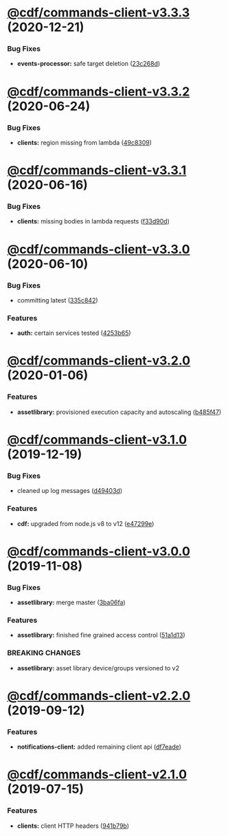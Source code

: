 # [@cdf/commands-client-v3.3.3](https://git-codecommit.us-west-2.amazonaws.com/v1/repos/cdf-core/compare/@cdf/commands-client-v3.3.2...@cdf/commands-client-v3.3.3) (2020-12-21)


### Bug Fixes

* **events-processor:** safe target deletion ([23c268d](https://git-codecommit.us-west-2.amazonaws.com/v1/repos/cdf-core/commit/23c268d1ca40e1b53c8d371f8fb22d0bf34c885f))

# [@cdf/commands-client-v3.3.2](https://git-codecommit.us-west-2.amazonaws.com/v1/repos/cdf-core/compare/@cdf/commands-client-v3.3.1...@cdf/commands-client-v3.3.2) (2020-06-24)


### Bug Fixes

* **clients:** region missing from lambda ([49c8309](https://git-codecommit.us-west-2.amazonaws.com/v1/repos/cdf-core/commit/49c8309e87fd315267a15a888dcd20d2fc3e209b))

# [@cdf/commands-client-v3.3.1](https://git-codecommit.us-west-2.amazonaws.com/v1/repos/cdf-core/compare/@cdf/commands-client-v3.3.0...@cdf/commands-client-v3.3.1) (2020-06-16)


### Bug Fixes

* **clients:** missing bodies in lambda requests ([f33d90d](https://git-codecommit.us-west-2.amazonaws.com/v1/repos/cdf-core/commit/f33d90de6350002fcddb240fcbea7ae39ab37fba))

# [@cdf/commands-client-v3.3.0](https://git-codecommit.us-west-2.amazonaws.com/v1/repos/cdf-core/compare/@cdf/commands-client-v3.2.0...@cdf/commands-client-v3.3.0) (2020-06-10)


### Bug Fixes

* committing latest ([335c842](https://git-codecommit.us-west-2.amazonaws.com/v1/repos/cdf-core/commit/335c84223ab2a860c52766559b220170a64c7c17))


### Features

* **auth:** certain services tested ([4253b65](https://git-codecommit.us-west-2.amazonaws.com/v1/repos/cdf-core/commit/4253b65750e52dd962a3a42dde05626044bb79cc))

# [@cdf/commands-client-v3.2.0](https://git-codecommit.us-west-2.amazonaws.com/v1/repos/cdf-core/compare/@cdf/commands-client-v3.1.0...@cdf/commands-client-v3.2.0) (2020-01-06)


### Features

* **assetlibrary:** provisioned execution capacity and autoscaling ([b485f47](https://git-codecommit.us-west-2.amazonaws.com/v1/repos/cdf-core/commit/b485f477c0b1c36d63f74c70fa041c296148b980))

# [@cdf/commands-client-v3.1.0](https://git-codecommit.us-west-2.amazonaws.com/v1/repos/cdf-core/compare/@cdf/commands-client-v3.0.0...@cdf/commands-client-v3.1.0) (2019-12-19)


### Bug Fixes

* cleaned up log messages ([d49403d](https://git-codecommit.us-west-2.amazonaws.com/v1/repos/cdf-core/commit/d49403d11f3f73ea8c5ce061bfa790ec40cd8c13))


### Features

* **cdf:** upgraded from node.js v8 to v12 ([e47299e](https://git-codecommit.us-west-2.amazonaws.com/v1/repos/cdf-core/commit/e47299ee399acf6554a0845048c4fed99251c2b1))

# [@cdf/commands-client-v3.0.0](https://git-codecommit.us-west-2.amazonaws.com/v1/repos/cdf-core/compare/@cdf/commands-client-v2.2.0...@cdf/commands-client-v3.0.0) (2019-11-08)


### Bug Fixes

* **assetlibrary:** merge master ([3ba06fa](https://git-codecommit.us-west-2.amazonaws.com/v1/repos/cdf-core/commit/3ba06fa9fc5b264ceaed0f97ccf45fab97d57a08))


### Features

* **assetlibrary:** finished fine grained access control ([51a1d13](https://git-codecommit.us-west-2.amazonaws.com/v1/repos/cdf-core/commit/51a1d134ec48be2d62edc575998752ff866230bf))


### BREAKING CHANGES

* **assetlibrary:** asset library device/groups versioned to v2

# [@cdf/commands-client-v2.2.0](https://git-codecommit.us-west-2.amazonaws.com/v1/repos/cdf-core/compare/@cdf/commands-client-v2.1.0...@cdf/commands-client-v2.2.0) (2019-09-12)


### Features

* **notifications-client:** added remaining client api ([df7eade](https://git-codecommit.us-west-2.amazonaws.com/v1/repos/cdf-core/commit/df7eade))

# [@cdf/commands-client-v2.1.0](https://git-codecommit.us-west-2.amazonaws.com/v1/repos/cdf-core/compare/@cdf/commands-client-v2.0.0...@cdf/commands-client-v2.1.0) (2019-07-15)


### Features

* **clients:** client HTTP headers ([941b79b](https://git-codecommit.us-west-2.amazonaws.com/v1/repos/cdf-core/commit/941b79b))
